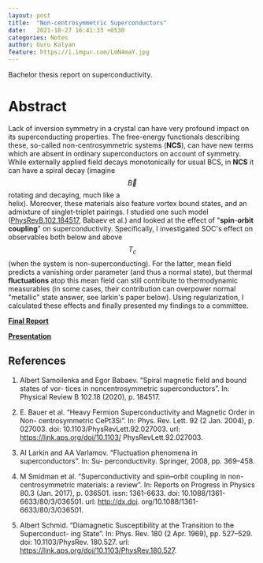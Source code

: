 ```yaml
---
layout: post
title:  "Non-centrosymmetric Superconductors"
date:   2021-10-27 16:41:33 +0530
categories: Notes
author: Guru Kalyan
feature: https://i.imgur.com/LmN4maY.jpg
---
```


Bachelor thesis report on superconductivity.

# Abstract
<!-- States formed by pairing in a superconductor can be classified according to their parity (for even frequency), namely
as even or odd parity (singlet or triplet respectively). However, this classification, relies on the presence of an inversion centre. -->

Lack of inversion symmetry in a crystal can have very profound impact on its
superconducting properties. The free-energy functionals describing these,
so-called non-centrosymmetric systems (**NCS**), can have new terms which are absent in ordinary superconductors
on account of symmetry. While externally applied field decays monotonically for usual BCS, in **NCS**
it can have a spiral decay (imagine $$ \vec{B} $$ rotating and decaying, much like a   
helix). Moreover, these materials also feature vortex bound states, and an admixture of
singlet-triplet pairings. I studied one such model ([PhysRevB.102.184517](https://journals.aps.org/prb/abstract/10.1103/PhysRevB.102.184517), Babaev et al.) and looked at the effect of "**spin**-**orbit**
**coupling**" on superconductivity. Specifically, I investigated SOC's effect
on observables both below and above $$ T_c $$ (when the system is non-superconducting). For the latter, mean field predicts a vanishing order parameter (and thus a normal state), but thermal **fluctuations** atop this mean field can still contribute to thermodynamic measurables (in some cases, their contribution can overpower normal "metallic" state answer, see larkin's paper below). Using regularization, I calculated these effects and finally presented my findings to a committee.


**<a href="https://guruzeta.github.io/sun/pdfs/btp_phase1.pdf" target="_blank">
Final Report</a>**


**<a href="https://guruzeta.github.io/sun/pdfs/btp_phase1_slides.pdf" target="_blank">
Presentation</a>**


## References

1. Albert Samoilenka and Egor Babaev. “Spiral magnetic field and bound states of vor- tices in noncentrosymmetric superconductors”. In: Physical Review B 102.18 (2020), p. 184517.
2. E. Bauer et al. “Heavy Fermion Superconductivity and Magnetic Order in Non- centrosymmetric CePt3Si”. In: Phys. Rev. Lett. 92 (2 Jan. 2004), p. 027003. doi: 10.1103/PhysRevLett.92.027003. url: https://link.aps.org/doi/10.1103/ PhysRevLett.92.027003.

3. AI Larkin and AA Varlamov. “Fluctuation phenomena in superconductors”. In: Su- perconductivity. Springer, 2008, pp. 369–458.

4. M Smidman et al. “Superconductivity and spin–orbit coupling in non-centrosymmetric materials: a review”. In: Reports on Progress in Physics 80.3 (Jan. 2017), p. 036501. issn: 1361-6633. doi: 10.1088/1361-6633/80/3/036501. url: http://dx.doi. org/10.1088/1361-6633/80/3/036501.

5. Albert Schmid. “Diamagnetic Susceptibility at the Transition to the Superconduct- ing State”. In: Phys. Rev. 180 (2 Apr. 1969), pp. 527–529. doi: 10.1103/PhysRev. 180.527. url: https://link.aps.org/doi/10.1103/PhysRev.180.527.
